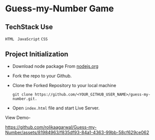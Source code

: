 # Guess-my-Number Game
## TechStack Use

`HTML `
`JavaScript`
`CSS`

## Project Initialization

- Download node package From [nodejs.org](https://nodejs.org/en/download/)

- Fork the repo to your Github.

- Clone the Forked Repository to your local machine
	```
	git clone https://github.com/<YOUR_GITHUB_USER_NAME>/guess-my-number.git.
	```
  
- Open  `index.html` file and start Live Server.

View Demo- 


https://github.com/rolikaagarwal/Guess-my-Number/assets/81984963/f835df93-84a1-4363-99bb-58cf629ce062


